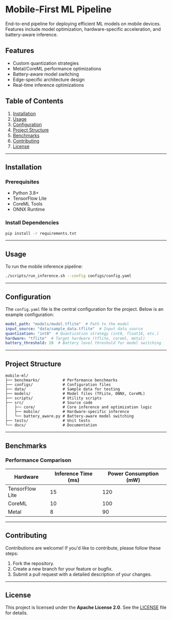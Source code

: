 # Mobile-First ML Pipeline

End-to-end pipeline for deploying efficient ML models on mobile devices. Features include model optimization, hardware-specific acceleration, and battery-aware inference.

## Features
- Custom quantization strategies
- Metal/CoreML performance optimizations
- Battery-aware model switching
- Edge-specific architecture design
- Real-time inference optimizations

## Table of Contents
1. [Installation](#installation)
2. [Usage](#usage)
3. [Configuration](#configuration)
4. [Project Structure](#project-structure)
5. [Benchmarks](#benchmarks)
6. [Contributing](#contributing)
7. [License](#license)

---

## Installation

### Prerequisites
- Python 3.8+
- TensorFlow Lite
- CoreML Tools
- ONNX Runtime

### Install Dependencies
```bash
pip install -r requirements.txt
```

---

## Usage

To run the mobile inference pipeline:
```bash
./scripts/run_inference.sh --config configs/config.yaml
```

---

## Configuration

The `config.yaml` file is the central configuration for the project. Below is an example configuration:

```yaml
model_path: "models/model.tflite"  # Path to the model
input_source: "data/sample_data.tflite"  # Input data source
quantization: "int8"  # Quantization strategy (int8, float16, etc.)
hardware: "tflite"  # Target hardware (tflite, coreml, metal)
battery_threshold: 20  # Battery level threshold for model switching
```

---

## Project Structure

```
mobile-ml/
├── benchmarks/          # Performance benchmarks
├── configs/             # Configuration files
├── data/                # Sample data for testing
├── models/              # Model files (TFLite, ONNX, CoreML)
├── scripts/             # Utility scripts
├── src/                 # Source code
│   ├── core/            # Core inference and optimization logic
│   ├── mobile/          # Hardware-specific inference
│   └── battery_aware.py # Battery-aware model switching
├── tests/               # Unit tests
└── docs/                # Documentation
```

---

## Benchmarks

### Performance Comparison
| Hardware       | Inference Time (ms) | Power Consumption (mW) |
|----------------|---------------------|------------------------|
| TensorFlow Lite| 15                  | 120                    |
| CoreML         | 10                  | 100                    |
| Metal          | 8                   | 90                     |

---

## Contributing

Contributions are welcome! If you'd like to contribute, please follow these steps:
1. Fork the repository.
2. Create a new branch for your feature or bugfix.
3. Submit a pull request with a detailed description of your changes.

---

## License

This project is licensed under the **Apache License 2.0**. See the [LICENSE](LICENSE) file for details.